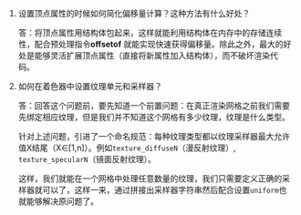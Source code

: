 1. 设置顶点属性的时候如何简化偏移量计算？这种方法有什么好处？

   答：将顶点属性用结构体包起来，这样就能利用结构体在内存中的存储连续性，配合预处理指令**offsetof** 就能实现快速获得偏移量。除此之外，最大的好处是能够灵活扩展顶点属性（直接将新属性加入结构体），而不破坏渲染代码。

2. 如何在着色器中设置纹理单元和采样器？

   答：回答这个问题前，要先知道一个前置问题：在真正渲染网格之前我们需要先绑定相应纹理，但是我们并不知道这个网格有多少纹理，纹理是什么类型。

   针对上述问题，引进了一个命名规范：每种纹理类型都以纹理采样器最大允许值X结尾（X∈[1,n]）。例如`texture_diffuseN`（漫反射纹理）, `texture_specularN`（镜面反射纹理）。

   这样，我们就能在一个网格中处理任意数量的纹理，我们只需要定义正确的采样器就可以了，这样一来，通过拼接出采样器字符串然后配合设置`uniform`也就能够解决原问题了。